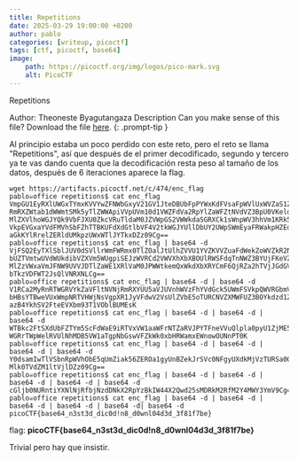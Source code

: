 ```yaml
---
title: Repetitions
date: 2025-03-29 19:00:00 +0200
author: pablo
categories: [writeup, picoctf]
tags: [ctf, picoctf, base64]     
image:
    path: https://picoctf.org/img/logos/pico-mark.svg
    alt: PicoCTF
---
```


Repetitions
>
Author: Theoneste Byagutangaza
Description
Can you make sense of this file? Download the file [here](https://artifacts.picoctf.net/c/474/enc_flag).
{: .prompt-tip }

Al principio estaba un poco perdido con este reto, pero el reto se llama "Repetitions", así que después de el primer decodificado, segundo y 
tercero ya te vas dando cuenta que la decodificación resta peso al tamaño de los datos, después de 6 iteraciones aparece la flag.
```
wget https://artifacts.picoctf.net/c/474/enc_flag
pablo☠office repetitions$ cat enc_flag                                   
VmpGU1EyRXlUWGxTYmxKVVYwZFNWbGxyV21GV1JteDBUbFpPYWxKdFVsaFpWVlUxWVZaS1ZWWnVh
RmRXZWtab1dWWmtSMk5yTlZWWApiVVpUVm10d1VWZFdVa2RpYlZaWFZtNVdVZ3BpU0VKeldWUkNk
MlZXVlhoWGJYQk9VbFJXU0ZkcVRuTldaM0JZVWpGS2VWWkdaSGRXCk1sWnpWV3hhVm1KRk5XOVVW
VkpEVGxaYVdFMVhSbFZhTTBKUFdXdGtlbVF4V2tkWGJYUllDbUY2UWpSWmEyaFRWakpHZEdWRlZs
aGkKYlRrelZERldUMkpzUWxWTlJYTkxDZz09Cg==
pablo☠office repetitions$ cat enc_flag | base64 -d                       
VjFSQ2EyTXlSblJUV0dSVllrWmFWRmx0TlZOalJtUlhZVVU1YVZKVVZuaFdWekZoWVZkR2NrNVVX
bUZTVmtwUVdWUkdibVZXVm5WUgpiSEJzWVRCd2VWVXhXbXBOUlRWSFdqTnNWZ3BYUjFKeVZGZHdW
MlZzVWxaVmJFNW9UVVJDTlZaWE1XRlVaM0JPWWtkemQxWkdXbXRYCmF6QjRZa2hTVjJGdGVFVlhi
bTkzVDFWT2JsQlVNRXNLCg==
pablo☠office repetitions$ cat enc_flag | base64 -d | base64 -d           
V1RCa2MyRnRTWGRVYkZaVFltNVNjRmRXYUU5aVJUVnhWVzFhYVdGck5UWmFSVkpQWVRGbmVWVnVR
bHBsYTBweVUxWmpNRTVHWjNsVgpXR1JyVFdwV2VsUlZVbE5oTURCNVZXMWFUZ3BOYkdzd1ZGWmtX
azB4YkhSV2FteEVXbm93T1VOblBUMEsK
pablo☠office repetitions$ cat enc_flag | base64 -d | base64 -d | base64 -d 
WTBkc2FtSXdUbFZTYm5ScFdWaE9iRTVxVW1aaWFrNTZaRVJPYTFneVVuQlpla0pyU1ZjME5GZ3lV
WGRrTWpWelRVUlNhMDB5VW1aTgpNbGswVFZkWk0xbHRWamxEWnowOUNnPT0K
pablo☠office repetitions$ cat enc_flag | base64 -d | base64 -d | base64 -d | base64 -d
Y0dsamIwTlVSbnRpWVhObE5qUmZiak56ZEROa1gyUnBZekJrSVc0NFgyUXdkMjVzTURSa00yUmZN
Mlk0TVdZM1ltVjlDZz09Cg==
pablo☠office repetitions$ cat enc_flag | base64 -d | base64 -d | base64 -d | base64 -d | base64 -d
cGljb0NURntiYXNlNjRfbjNzdDNkX2RpYzBkIW44X2Qwd25sMDRkM2RfM2Y4MWY3YmV9Cg==
pablo☠office repetitions$ cat enc_flag | base64 -d | base64 -d | base64 -d | base64 -d | base64 -d| base64 -d
picoCTF{base64_n3st3d_dic0d!n8_d0wnl04d3d_3f81f7be}                                                                                                                                                           
```
flag: **picoCTF{base64_n3st3d_dic0d!n8_d0wnl04d3d_3f81f7be}**

Trivial pero hay que insistir. 
